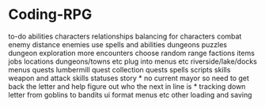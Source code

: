 # Coding-RPG
to-do
abilities
characters
    relationships
    balancing for characters
combat
    enemy distance
    enemies use spells and abilities
dungeons
    puzzles
    dungeon exploration
    more encounters
    choose random range
factions
items
jobs
locations
    dungeons/towns etc
    plug into menus etc
    riverside/lake/docks
menus
quests
    lumbermill quest
    collection quests
spells
scripts
skills
    weapon and attack skills
statuses
story
    * no current mayor so need to get back the letter and help figure out who the next in line is
    * tracking down letter from goblins to bandits
ui
    format menus etc
other
    loading and saving    
